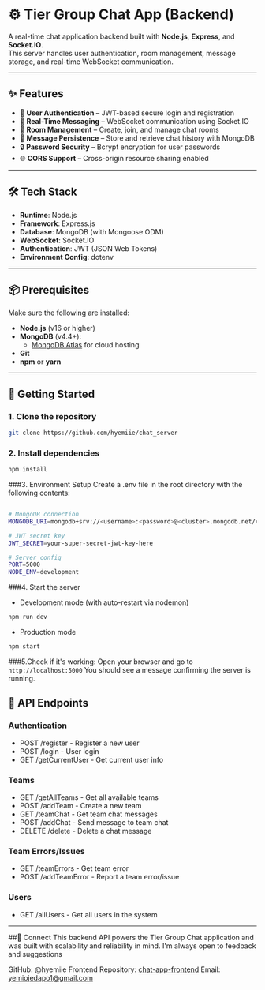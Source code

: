 # ⚙️ Tier Group Chat App (Backend)

A real-time chat application backend built with **Node.js**, **Express**, and **Socket.IO**.  
This server handles user authentication, room management, message storage, and real-time WebSocket communication.

---

## ✨ Features

- 🔐 **User Authentication** – JWT-based secure login and registration  
- 💬 **Real-Time Messaging** – WebSocket communication using Socket.IO  
- 🧩 **Room Management** – Create, join, and manage chat rooms  
- 📜 **Message Persistence** – Store and retrieve chat history with MongoDB  
- 🔒 **Password Security** – Bcrypt encryption for user passwords  
- 🌐 **CORS Support** – Cross-origin resource sharing enabled  

---

## 🛠️ Tech Stack

- **Runtime**: Node.js  
- **Framework**: Express.js  
- **Database**: MongoDB (with Mongoose ODM)  
- **WebSocket**: Socket.IO  
- **Authentication**: JWT (JSON Web Tokens)  
- **Environment Config**: dotenv  

---

## 📦 Prerequisites

Make sure the following are installed:

- **Node.js** (v16 or higher)  
- **MongoDB** (v4.4+):  
  - [MongoDB Atlas](https://www.mongodb.com/cloud/atlas) for cloud hosting  
- **Git**  
- **npm** or **yarn**

---

## 🚀 Getting Started

### 1. Clone the repository

```bash
git clone https://github.com/hyemiie/chat_server
```
### 2. Install dependencies

```bash
npm install
```


###3. Environment Setup
Create a .env file in the root directory with the following contents:
```bash

# MongoDB connection
MONGODB_URI=mongodb+srv://<username>:<password>@<cluster>.mongodb.net/chat-app

# JWT secret key
JWT_SECRET=your-super-secret-jwt-key-here

# Server config
PORT=5000
NODE_ENV=development

```

###4. Start the server
- Development mode (with auto-restart via nodemon)
```bash
npm run dev
```

- Production mode
```bash
npm start
```

###5.Check if it's working:
Open your browser and go to `http://localhost:5000`
You should see a message confirming the server is running.



## 🔌 API Endpoints

### Authentication
- POST /register - Register a new user
- POST /login - User login
- GET /getCurrentUser - Get current user info

### Teams
- GET /getAllTeams - Get all available teams
- POST /addTeam - Create a new team
- GET /teamChat - Get team chat messages
- POST /addChat - Send message to team chat
- DELETE /delete - Delete a chat message

### Team Errors/Issues
- GET /teamErrors - Get team error
- POST /addTeamError - Report a team error/issue

### Users
- GET /allUsers - Get all users in the system

---


##🤝 Connect
This backend API powers the Tier Group Chat application and was built with scalability and reliability in mind. I'm always open to feedback and suggestions

GitHub: @hyemiie
Frontend Repository: [chat-app-frontend](https://github.com/hyemiie/chatApplication)
Email: yemiojedapo1@gmail.com
